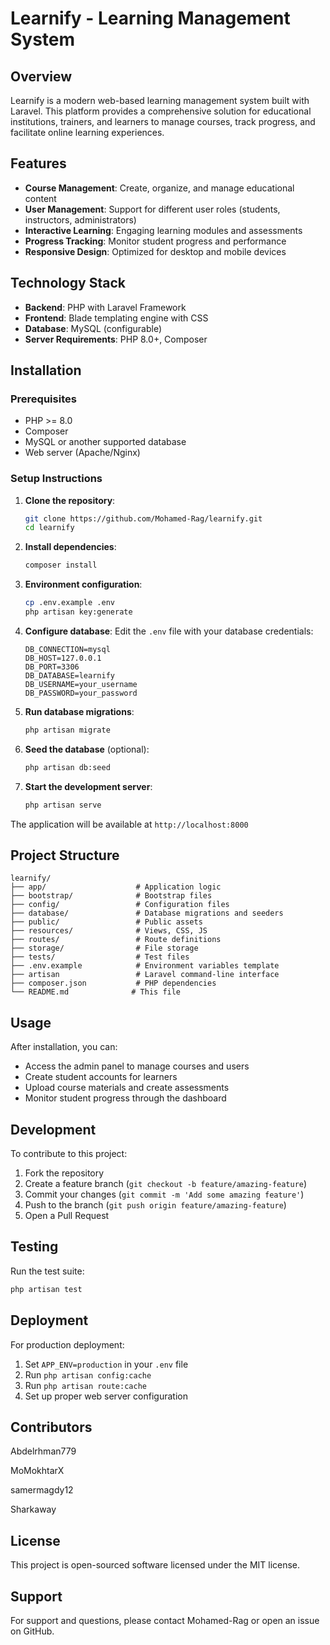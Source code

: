 # Learnify - Learning Management System

## Overview
Learnify is a modern web-based learning management system built with Laravel. This platform provides a comprehensive solution for educational institutions, trainers, and learners to manage courses, track progress, and facilitate online learning experiences.

## Features
- **Course Management**: Create, organize, and manage educational content
- **User Management**: Support for different user roles (students, instructors, administrators)
- **Interactive Learning**: Engaging learning modules and assessments
- **Progress Tracking**: Monitor student progress and performance
- **Responsive Design**: Optimized for desktop and mobile devices

## Technology Stack
- **Backend**: PHP with Laravel Framework
- **Frontend**: Blade templating engine with CSS
- **Database**: MySQL (configurable)
- **Server Requirements**: PHP 8.0+, Composer

## Installation

### Prerequisites
- PHP >= 8.0
- Composer
- MySQL or another supported database
- Web server (Apache/Nginx)

### Setup Instructions

1. **Clone the repository**:
   ```bash
   git clone https://github.com/Mohamed-Rag/learnify.git
   cd learnify
   ```

2. **Install dependencies**:
   ```bash
   composer install
   ```

3. **Environment configuration**:
   ```bash
   cp .env.example .env
   php artisan key:generate
   ```

4. **Configure database**:
   Edit the `.env` file with your database credentials:
   ```
   DB_CONNECTION=mysql
   DB_HOST=127.0.0.1
   DB_PORT=3306
   DB_DATABASE=learnify
   DB_USERNAME=your_username
   DB_PASSWORD=your_password
   ```

5. **Run database migrations**:
   ```bash
   php artisan migrate
   ```

6. **Seed the database** (optional):
   ```bash
   php artisan db:seed
   ```

7. **Start the development server**:
   ```bash
   php artisan serve
   ```

The application will be available at `http://localhost:8000`

## Project Structure
```
learnify/
├── app/                    # Application logic
├── bootstrap/              # Bootstrap files
├── config/                 # Configuration files
├── database/               # Database migrations and seeders
├── public/                 # Public assets
├── resources/              # Views, CSS, JS
├── routes/                 # Route definitions
├── storage/                # File storage
├── tests/                  # Test files
├── .env.example            # Environment variables template
├── artisan                 # Laravel command-line interface
├── composer.json           # PHP dependencies
└── README.md              # This file
```

## Usage
After installation, you can:
- Access the admin panel to manage courses and users
- Create student accounts for learners
- Upload course materials and create assessments
- Monitor student progress through the dashboard

## Development
To contribute to this project:

1. Fork the repository
2. Create a feature branch (`git checkout -b feature/amazing-feature`)
3. Commit your changes (`git commit -m 'Add some amazing feature'`)
4. Push to the branch (`git push origin feature/amazing-feature`)
5. Open a Pull Request

## Testing
Run the test suite:
```bash
php artisan test
```

## Deployment
For production deployment:
1. Set `APP_ENV=production` in your `.env` file
2. Run `php artisan config:cache`
3. Run `php artisan route:cache`
4. Set up proper web server configuration

## Contributors
Abdelrhman779

MoMokhtarX

samermagdy12

Sharkaway


## License
This project is open-sourced software licensed under the MIT license.

## Support
For support and questions, please contact Mohamed-Rag or open an issue on GitHub.

